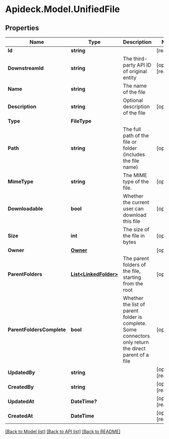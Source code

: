 # Apideck.Model.UnifiedFile

## Properties

Name | Type | Description | Notes
------------ | ------------- | ------------- | -------------
**Id** | **string** |  | [readonly] 
**DownstreamId** | **string** | The third-party API ID of original entity | [optional] [readonly] 
**Name** | **string** | The name of the file | 
**Description** | **string** | Optional description of the file | [optional] 
**Type** | **FileType** |  | 
**Path** | **string** | The full path of the file or folder (includes the file name) | [optional] 
**MimeType** | **string** | The MIME type of the file. | [optional] 
**Downloadable** | **bool** | Whether the current user can download this file | [optional] 
**Size** | **int** | The size of the file in bytes | [optional] 
**Owner** | [**Owner**](Owner.md) |  | [optional] 
**ParentFolders** | [**List&lt;LinkedFolder&gt;**](LinkedFolder.md) | The parent folders of the file, starting from the root | [optional] 
**ParentFoldersComplete** | **bool** | Whether the list of parent folder is complete. Some connectors only return the direct parent of a file | [optional] 
**UpdatedBy** | **string** |  | [optional] [readonly] 
**CreatedBy** | **string** |  | [optional] [readonly] 
**UpdatedAt** | **DateTime?** |  | [optional] [readonly] 
**CreatedAt** | **DateTime** |  | [optional] [readonly] 

[[Back to Model list]](../README.md#documentation-for-models) [[Back to API list]](../README.md#documentation-for-api-endpoints) [[Back to README]](../README.md)

